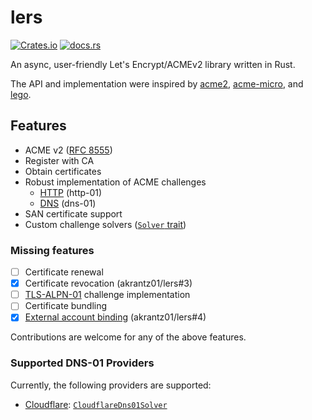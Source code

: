 # lers

[![Crates.io](https://img.shields.io/crates/v/lers)](https://crates.io/crates/lers)
[![docs.rs](https://img.shields.io/docsrs/lers/latest)](https://docs.rs/lers/latest/lers)

An async, user-friendly Let's Encrypt/ACMEv2 library written in Rust.

The API and implementation were inspired by [acme2][], [acme-micro][], and [lego][].

## Features
- ACME v2 ([RFC 8555][])
- Register with CA
- Obtain certificates
- Robust implementation of ACME challenges
  - [HTTP][] (http-01)
  - [DNS][] (dns-01)
- SAN certificate support
- Custom challenge solvers ([`Solver` trait][])

### Missing features

- [ ] Certificate renewal
- [x] Certificate revocation (akrantz01/lers#3)
- [ ] [TLS-ALPN-01][] challenge implementation
- [ ] Certificate bundling
- [x] [External account binding][] (akrantz01/lers#4)

Contributions are welcome for any of the above features.

### Supported DNS-01 Providers

Currently, the following providers are supported:
- [Cloudflare](https://www.cloudflare.com): [`CloudflareDns01Solver`][]

[acme2]: https://github.com/lucacasonato/acme2
[acme-micro]: https://github.com/kpcyrd/acme-micro
[lego]: https://github.com/go-acme/lego
[RFC 8555]: https://www.rfc-editor.org/rfc/rfc8555.html
[HTTP]: https://docs.rs/lers/latest/lers/solver/struct.Http01Solver.html
[DNS]: https://docs.rs/lers/latest/lers/solver/dns/index.html
[`Solver` trait]: https://docs.rs/lers/latest/lers/solver/trait.Solver.html
[TLS-ALPN-01]: https://www.rfc-editor.org/rfc/rfc8737.html
[External account binding]: https://www.rfc-editor.org/rfc/rfc8555.html#page-38

[`CloudflareDns01Solver`]: https://docs.rs/lers/latest/lers/solver/dns/struct.CloudflareDns01Solver.html
